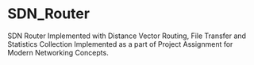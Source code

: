 # SDN_Router
SDN Router Implemented with Distance Vector Routing, File Transfer and Statistics Collection 
Implemented as a part of Project Assignment for Modern Networking Concepts.

